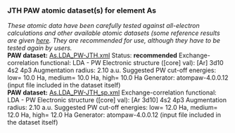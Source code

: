 ### JTH PAW atomic dataset(s) for element As
  
_These atomic data have been carefully tested against all-electron calculations and other available atomic datasets (some reference results are given [here](https://www.abinit.org/Files/JTH-benchmark-1.1.pdf)._
_They are recommended for use, although they have to be tested again by users._
<br>
**PAW dataset:** [As.LDA_PW-JTH.xml](https://github.com/abinit/paw_jth_datasets/pseudos/JTH-LDA-v1.1/As/As.LDA_PW-JTH.xml)
Status: **recommended**
Exchange-correlation functional: LDA - PW
Electronic structure ([core] val): [Ar] 3d10 4s2 4p3
Augmentation radius: 2.10 a.u.
Suggested PW cut-off energies: low= 10.0 Ha, medium= 10.0 Ha, high= 10.0 Ha
Generator: atompaw-4.0.0.12 (input file included in the dataset itself)
<br>
**PAW dataset:** [As.LDA_PW-JTH_sp.xml](https://github.com/abinit/paw_jth_datasets/pseudos/JTH-LDA-v1.1/As/As.LDA_PW-JTH_sp.xml)
Exchange-correlation functional: LDA - PW
Electronic structure ([core] val): [Ar 3d10] 4s2 4p3
Augmentation radius: 2.10 a.u.
Suggested PW cut-off energies: low= 12.0 Ha, medium= 12.0 Ha, high= 12.0 Ha
Generator: atompaw-4.0.0.12 (input file included in the dataset itself)
